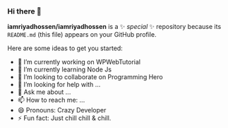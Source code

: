### Hi there 👋

**iamriyadhossen/iamriyadhossen** is a ✨ _special_ ✨ repository because its `README.md` (this file) appears on your GitHub profile.

Here are some ideas to get you started:

- 🔭 I’m currently working on WPWebTutorial
- 🌱 I’m currently learning Node Js
- 👯 I’m looking to collaborate on Programming Hero
- 🤔 I’m looking for help with ...
- 💬 Ask me about ...
- 📫 How to reach me: ...
- 😄 Pronouns: Crazy Developer
- ⚡ Fun fact: Just chill chill & chill.
